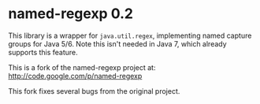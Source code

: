 named-regexp 0.2
================

This library is a wrapper for `java.util.regex`, implementing named capture groups for Java 5/6. Note this isn't needed in Java 7, which already supports this feature.

This is a fork of the named-regexp project at:
http://code.google.com/p/named-regexp

This fork fixes several bugs from the original project.

